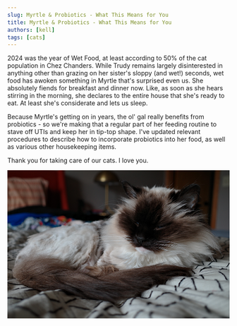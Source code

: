```yaml
---
slug: Myrtle & Probiotics - What This Means for You
title: Myrtle & Probiotics - What This Means for You
authors: [kell]
tags: [cats]
---
```


2024 was the year of Wet Food, at least according to 50% of the cat population in Chez Chanders. While Trudy remains largely disinterested in anything other than grazing on her sister's sloppy (and wet!) seconds, wet food has awoken something in Myrtle that's surprised even us. She absolutely fiends for breakfast and dinner now. Like, as soon as she hears stirring in the morning, she declares to the entire house that she's ready to eat. At least she's considerate and lets us sleep.

Because Myrtle's getting on in years, the ol' gal really benefits from probiotics - so we're making that a regular part of her feeding routine to stave off UTIs and keep her in tip-top shape. I've updated relevant procedures to describe how to incorporate probiotics into her food, as well as various other housekeeping items.

Thank you for taking care of our cats. I love you.

![Alt text](/img/myrtle-nov2024.png)